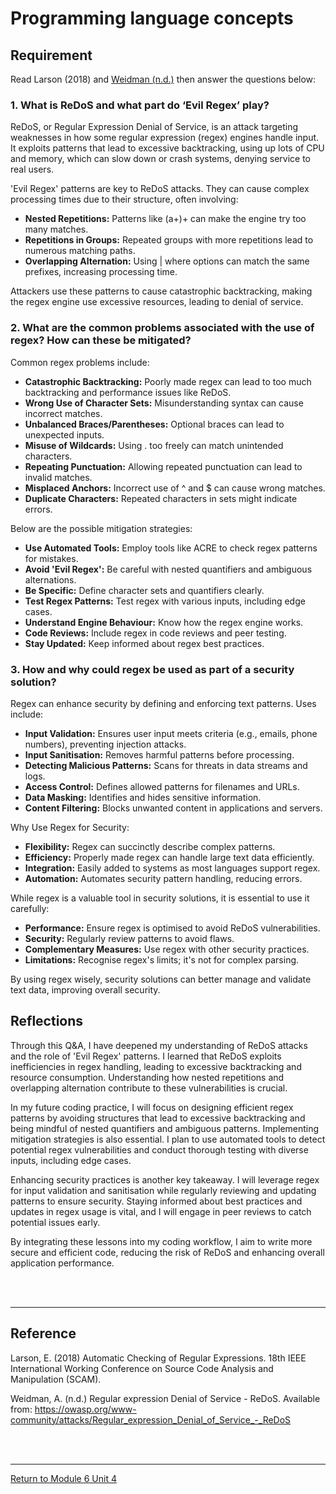 # Programming language concepts

## Requirement
Read Larson (2018) and [Weidman (n.d.)](https://owasp.org/www-community/attacks/Regular_expression_Denial_of_Service_-_ReDoS) then answer the questions below:

### 1. What is ReDoS and what part do ‘Evil Regex’ play?
ReDoS, or Regular Expression Denial of Service, is an attack targeting weaknesses in how some regular expression (regex) engines handle input. It exploits patterns that lead to excessive backtracking, using up lots of CPU and memory, which can slow down or crash systems, denying service to real users.

'Evil Regex' patterns are key to ReDoS attacks. They can cause complex processing times due to their structure, often involving:
 - **Nested Repetitions:** Patterns like (a+)+ can make the engine try too many matches.
 - **Repetitions in Groups:** Repeated groups with more repetitions lead to numerous matching paths.
 - **Overlapping Alternation:** Using | where options can match the same prefixes, increasing processing time.

Attackers use these patterns to cause catastrophic backtracking, making the regex engine use excessive resources, leading to denial of service.

### 2. What are the common problems associated with the use of regex? How can these be mitigated?
Common regex problems include:
 - **Catastrophic Backtracking:** Poorly made regex can lead to too much backtracking and performance issues like ReDoS.
 - **Wrong Use of Character Sets:** Misunderstanding syntax can cause incorrect matches.
 - **Unbalanced Braces/Parentheses:** Optional braces can lead to unexpected inputs.
 - **Misuse of Wildcards:** Using . too freely can match unintended characters.
 - **Repeating Punctuation:** Allowing repeated punctuation can lead to invalid matches.
 - **Misplaced Anchors:** Incorrect use of ^ and $ can cause wrong matches.
 - **Duplicate Characters:** Repeated characters in sets might indicate errors.

Below are the possible mitigation strategies:
 - **Use Automated Tools:** Employ tools like ACRE to check regex patterns for mistakes.
 - **Avoid 'Evil Regex':** Be careful with nested quantifiers and ambiguous alternations.
 - **Be Specific:** Define character sets and quantifiers clearly.
 - **Test Regex Patterns:** Test regex with various inputs, including edge cases.
 - **Understand Engine Behaviour:** Know how the regex engine works.
 - **Code Reviews:** Include regex in code reviews and peer testing.
 - **Stay Updated:** Keep informed about regex best practices.

### 3. How and why could regex be used as part of a security solution?
Regex can enhance security by defining and enforcing text patterns. Uses include:
 - **Input Validation:** Ensures user input meets criteria (e.g., emails, phone numbers), preventing injection attacks.
 - **Input Sanitisation:** Removes harmful patterns before processing.
 - **Detecting Malicious Patterns:** Scans for threats in data streams and logs.
 - **Access Control:** Defines allowed patterns for filenames and URLs.
 - **Data Masking:** Identifies and hides sensitive information.
 - **Content Filtering:** Blocks unwanted content in applications and servers.

Why Use Regex for Security:
 - **Flexibility:** Regex can succinctly describe complex patterns.
 - **Efficiency:** Properly made regex can handle large text data efficiently.
 - **Integration:** Easily added to systems as most languages support regex.
 - **Automation:** Automates security pattern handling, reducing errors.

While regex is a valuable tool in security solutions, it is essential to use it carefully:
 - **Performance:** Ensure regex is optimised to avoid ReDoS vulnerabilities.
 - **Security:** Regularly review patterns to avoid flaws.
 - **Complementary Measures:** Use regex with other security practices.
 - **Limitations:** Recognise regex's limits; it's not for complex parsing.

By using regex wisely, security solutions can better manage and validate text data, improving overall security.


## Reflections
Through this Q&A, I have deepened my understanding of ReDoS attacks and the role of 'Evil Regex' patterns. I learned that ReDoS exploits inefficiencies in regex handling, leading to excessive backtracking and resource consumption. Understanding how nested repetitions and overlapping alternation contribute to these vulnerabilities is crucial.

In my future coding practice, I will focus on designing efficient regex patterns by avoiding structures that lead to excessive backtracking and being mindful of nested quantifiers and ambiguous patterns. Implementing mitigation strategies is also essential. I plan to use automated tools to detect potential regex vulnerabilities and conduct thorough testing with diverse inputs, including edge cases.

Enhancing security practices is another key takeaway. I will leverage regex for input validation and sanitisation while regularly reviewing and updating patterns to ensure security. Staying informed about best practices and updates in regex usage is vital, and I will engage in peer reviews to catch potential issues early.

By integrating these lessons into my coding workflow, I aim to write more secure and efficient code, reducing the risk of ReDoS and enhancing overall application performance.

<br><br>

---

## Reference
Larson, E. (2018) Automatic Checking of Regular Expressions. 18th IEEE International Working Conference on Source Code Analysis and Manipulation (SCAM).

Weidman, A. (n.d.) Regular expression Denial of Service - ReDoS. Available from: https://owasp.org/www-community/attacks/Regular_expression_Denial_of_Service_-_ReDoS

<br><br>

---

[Return to Module 6 Unit 4](SSD_Unit04.md)
